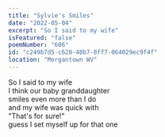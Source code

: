 ```yaml
---
title: "Sylvie's Smiles"
date: "2022-05-04"
excerpt: "So I said to my wife"
isFeatured: "false"
poemNumber: "606"
id: "c249b7d5-c628-40b7-8ff7-064029ec9f4f"
location: "Morgantown WV"
---
```


So I said to my wife  
I think our baby granddaughter  
smiles even more than I do  
and my wife was quick with  
"That's for sure!"  
guess I set myself up for that one
